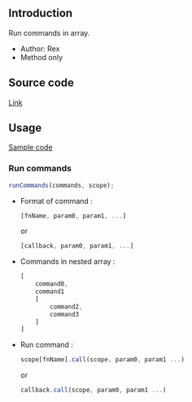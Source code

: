 ## Introduction

Run commands in array.

- Author: Rex
- Method only

## Source code

[Link](https://github.com/rexrainbow/phaser3-rex-notes/blob/master/plugins/runcommands/RunCommands.js)

## Usage

[Sample code](https://github.com/rexrainbow/phaser3-rex-notes/tree/master/examples/run-commands)

### Run commands

```javascript
runCommands(commands, scope);
```

- Format of command :
    ```javascript
    [fnName, param0, param1, ...]
    ```
    or
    ```javascript
    [callback, param0, param1, ...]
    ```
- Commands in nested array :
    ```javascript
    [
        command0,
        command1
        [
            command2,
            command3
        ]
    ]
    ```
- Run command :
    ```javascript
    scope[fnName].call(scope, param0, param1 ...)
    ```
    or
    ```javascript
    callback.call(scope, param0, param1 ...)
    ```